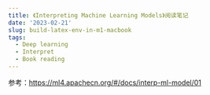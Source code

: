 ```yaml
---
title: 《Interpreting Machine Learning Models》阅读笔记
date: '2023-02-21'
slug: build-latex-env-in-m1-macbook
tags:
  - Deep learning
  - Interpret
  - Book reading
---
```


参考：https://ml4.apachecn.org/#/docs/interp-ml-model/01
